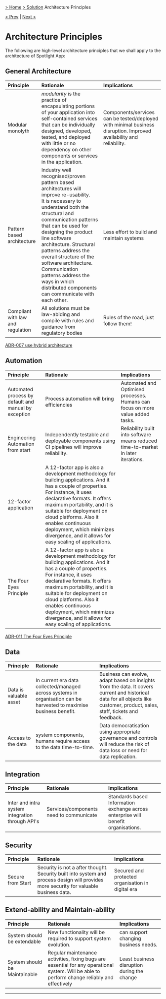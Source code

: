[> Home](../README.md)  [> Solution](README.md) Architecture Principles

[< Prev](../1.Problem/1.7.RAID.md)  |  [Next >](2.2.ArchitectureCharacteristics.md)

# Architecture Principles

The following are high-level architecture principles that we shall apply to the architecture of Spotlight App:

## General Architecture


| Principle                         | Rationale                                                                                                                                                                                                                                                                                                                                                                                                                                | Implications                                                                                                        |
| :---------------------------------- | :----------------------------------------------------------------------------------------------------------------------------------------------------------------------------------------------------------------------------------------------------------------------------------------------------------------------------------------------------------------------------------------------------------------------------------------- | :-------------------------------------------------------------------------------------------------------------------- |
| Modular monolyth                  | *modularity* is the practice of encapsulating portions of your application into self-contained services that can be individually designed, developed, tested, and deployed with little or no dependency on other components or services in the application.                                                                                                                                                                              | Components/services can be tested/deployed with minimal business disruption. Improved availability and reliability. |
| Pattern based architecture        | Industry well recognised/proven pattern based architectures will improve re-usability.<br />It is necessary to understand both the structural and communication patterns that can be used for designing the product line software architecture. Structural patterns address the overall structure of the software architecture. Communication patterns address the ways in which distributed components can communicate with each other. | Less effort to build and maintain systems                                                                           |
| Compliant with law and regulation | All solutions must be law-abiding and compile with rules and guidance from regulatory bodies                                                                                                                                                                                                                                                                                                                                             | Rules of the road, just follow them!                                                                                |

[ADR-007 use hybrid architecture](../5.ADRs/ADR-007-hybrid-architecture.md)

## Automation


| Principle                                            | Rationale                                                                                                                                                                                                                                                                                                                                                          | Implications                                                                      |
| :----------------------------------------------------- | :------------------------------------------------------------------------------------------------------------------------------------------------------------------------------------------------------------------------------------------------------------------------------------------------------------------------------------------------------------------- | :---------------------------------------------------------------------------------- |
| Automated process by default and manual by exception | Process automation will bring efficiencies                                                                                                                                                                                                                                                                                                                         | Automated and Optimised processes. Humans can focus on more value added tasks.    |
| Engineering Automation from start                    | Independently testable and deployable components using CI pipelines will improve reliability.                                                                                                                                                                                                                                                                      | Reliability built into software means reduced time-to-market in later iterations. |
| 12-factor application                                | A 12-factor app is also a development methodology for building applications. And it has a couple of properties. For instance, it uses declarative formats. It offers maximum portability, and it is suitable for deployment on cloud platforms. Also it enables continuous deployment, which minimizes divergence, and it allows for easy scaling of applications. |                                                                                   |
| The Four Eyes Principle                                 | A 12-factor app is also a development methodology for building applications. And it has a couple of properties. For instance, it uses declarative formats. It offers maximum portability, and it is suitable for deployment on cloud platforms. Also it enables continuous deployment, which minimizes divergence, and it allows for easy scaling of applications. |                                                                                   |


[ADR-011 The Four Eyes Principle](../5.ADRs/ADR-011-4-eyes-review.md)

## Data


| Principle              | Rationale                                                                                                           | Implications                                                                                                                                                                  |
| :----------------------- | :-------------------------------------------------------------------------------------------------------------------- | :------------------------------------------------------------------------------------------------------------------------------------------------------------------------------ |
| Data is valuable asset | In current era data collected/managed across systems in organisation can be harvested to maximise business benefit. | Business can evolve, adapt based on insights from the data. It covers current and historical data for all objects like customer, product, sales, staff, tickets and feedback. |
| Access to the data     | system components, humans require access to the data time-to-time.                                                  | Data democratisation using appropriate governance and controls will reduce the risk of data loss or need for data replication.                                                |

## Integration


| Principle                                        | Rationale                               | Implications                                                                       |
| :------------------------------------------------- | :---------------------------------------- | :----------------------------------------------------------------------------------- |
| Inter and intra system integration through API's | Services/components need to communicate | Standards based Information exchange across enterprise will benefit organisations. |

## Security


| Principle         | Rationale                                                                                                                              | Implications                                      |
| :------------------ | :--------------------------------------------------------------------------------------------------------------------------------------- | :-------------------------------------------------- |
| Secure from Start | Security is not a after thought. Security built into system and process design will provides more security for valuable business data. | Secured and protected organisation in digital era |

## Extend-ability and Maintain-ability


| Principle                     | Rationale                                                                                                                                     | Implications                                |
| :------------------------------ | :---------------------------------------------------------------------------------------------------------------------------------------------- | :-------------------------------------------- |
| System should be extendable   | New functionality will be required to support system evolution.                                                                               | can support changing business needs.        |
| System should be Maintainable | Regular maintenance activities, fixing bugs are essential for any operational system. Will be able to perform change reliably and effectively | Least business disruption during the change |

---
